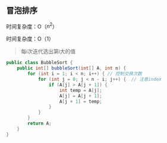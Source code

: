 ## 冒泡排序

时间复杂度：O（$n^2$​​）

时间复杂度：O（$1$）

> 每i次迭代选出第i大的值 

```java
public class BubbleSort {
    public int[] bubbleSort(int[] A, int n) {
        for (int i = 1; i < n; i++) { // 控制交换次数
            for (int j = 0; j < n - i; j++) {  // 注意index
                if (A[j] > A[j + 1]) {
                    int temp = A[j];
                    A[j] = A[j + 1];
                    A[j + 1] = temp;
                }
            }
        }
        return A;
    }
}
```


